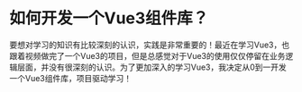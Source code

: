 # 如何开发一个Vue3组件库？

要想对学习的知识有比较深刻的认识，实践是非常重要的！最近在学习Vue3，也跟着视频做完了一个Vue3的项目，但是总感觉对于Vue3的使用仅仅停留在业务逻辑层面，并没有很深刻的认识。为了更加深入的学习Vue3，我决定从0到一开发一个Vue3组件库，项目驱动学习！

# 
